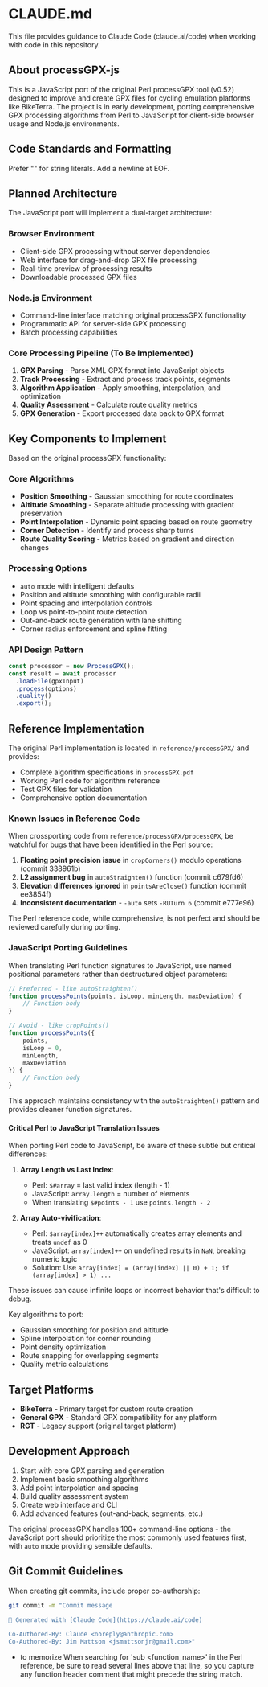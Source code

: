 # CLAUDE.md

This file provides guidance to Claude Code (claude.ai/code) when working with code in this repository.

## About processGPX-js

This is a JavaScript port of the original Perl processGPX tool (v0.52) designed to improve and create GPX files for cycling emulation platforms like BikeTerra. The project is in early development, porting comprehensive GPX processing algorithms from Perl to JavaScript for client-side browser usage and Node.js environments.

## Code Standards and Formatting

Prefer "" for string literals.
Add a newline at EOF.

## Planned Architecture

The JavaScript port will implement a dual-target architecture:

### Browser Environment
- Client-side GPX processing without server dependencies
- Web interface for drag-and-drop GPX file processing
- Real-time preview of processing results
- Downloadable processed GPX files

### Node.js Environment  
- Command-line interface matching original processGPX functionality
- Programmatic API for server-side GPX processing
- Batch processing capabilities

### Core Processing Pipeline (To Be Implemented)

1. **GPX Parsing** - Parse XML GPX format into JavaScript objects
2. **Track Processing** - Extract and process track points, segments
3. **Algorithm Application** - Apply smoothing, interpolation, and optimization
4. **Quality Assessment** - Calculate route quality metrics
5. **GPX Generation** - Export processed data back to GPX format

## Key Components to Implement

Based on the original processGPX functionality:

### Core Algorithms
- **Position Smoothing** - Gaussian smoothing for route coordinates
- **Altitude Smoothing** - Separate altitude processing with gradient preservation
- **Point Interpolation** - Dynamic point spacing based on route geometry
- **Corner Detection** - Identify and process sharp turns
- **Route Quality Scoring** - Metrics based on gradient and direction changes

### Processing Options
- `auto` mode with intelligent defaults
- Position and altitude smoothing with configurable radii
- Point spacing and interpolation controls
- Loop vs point-to-point route detection
- Out-and-back route generation with lane shifting
- Corner radius enforcement and spline fitting

### API Design Pattern
```javascript
const processor = new ProcessGPX();
const result = await processor
  .loadFile(gpxInput)
  .process(options)
  .quality()
  .export();
```

## Reference Implementation

The original Perl implementation is located in `reference/processGPX/` and provides:
- Complete algorithm specifications in `processGPX.pdf`
- Working Perl code for algorithm reference
- Test GPX files for validation
- Comprehensive option documentation

### Known Issues in Reference Code

When crossporting code from `reference/processGPX/processGPX`, be watchful for bugs that have been identified in the Perl source:

1. **Floating point precision issue** in `cropCorners()` modulo operations (commit 338961b)
2. **L2 assignment bug** in `autoStraighten()` function (commit c679fd6)
3. **Elevation differences ignored** in `pointsAreClose()` function (commit ee3854f)
4. **Inconsistent documentation** - `-auto` sets `-RUTurn 6` (commit e777e96)

The Perl reference code, while comprehensive, is not perfect and should be reviewed carefully during porting.

### JavaScript Porting Guidelines

When translating Perl function signatures to JavaScript, use named positional parameters rather than destructured object parameters:

```javascript
// Preferred - like autoStraighten()
function processPoints(points, isLoop, minLength, maxDeviation) {
    // Function body
}

// Avoid - like cropPoints()  
function processPoints({
    points,
    isLoop = 0,
    minLength,
    maxDeviation
}) {
    // Function body
}
```

This approach maintains consistency with the `autoStraighten()` pattern and provides cleaner function signatures.

#### Critical Perl to JavaScript Translation Issues

When porting Perl code to JavaScript, be aware of these subtle but critical differences:

1. **Array Length vs Last Index**:
   - Perl: `$#array` = last valid index (length - 1)
   - JavaScript: `array.length` = number of elements
   - When translating `$#points - 1` use `points.length - 2`

2. **Array Auto-vivification**:
   - Perl: `$array[index]++` automatically creates array elements and treats `undef` as 0
   - JavaScript: `array[index]++` on undefined results in `NaN`, breaking numeric logic
   - Solution: Use `array[index] = (array[index] || 0) + 1; if (array[index] > 1) ...`

These issues can cause infinite loops or incorrect behavior that's difficult to debug.

Key algorithms to port:
- Gaussian smoothing for position and altitude
- Spline interpolation for corner rounding  
- Point density optimization
- Route snapping for overlapping segments
- Quality metric calculations

## Target Platforms

- **BikeTerra** - Primary target for custom route creation
- **General GPX** - Standard GPX compatibility for any platform
- **RGT** - Legacy support (original target platform)

## Development Approach

1. Start with core GPX parsing and generation
2. Implement basic smoothing algorithms
3. Add point interpolation and spacing
4. Build quality assessment system
5. Create web interface and CLI
6. Add advanced features (out-and-back, segments, etc.)

The original processGPX handles 100+ command-line options - the JavaScript port should prioritize the most commonly used features first, with `auto` mode providing sensible defaults.

## Git Commit Guidelines

When creating git commits, include proper co-authorship:

```bash
git commit -m "Commit message

🤖 Generated with [Claude Code](https://claude.ai/code)

Co-Authored-By: Claude <noreply@anthropic.com>
Co-Authored-By: Jim Mattson <jsmattsonjr@gmail.com>"
```

- to memorize When searching for 'sub <function_name>' in the Perl reference, be sure to read several lines above that line, so you capture any function header comment that might precede the string match.